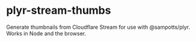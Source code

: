 # plyr-stream-thumbs
Generate thumbnails from Cloudflare Stream for use with @sampotts/plyr. Works in Node and the browser.
